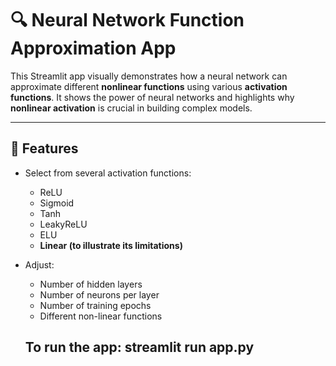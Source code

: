 # 🔍 Neural Network Function Approximation App

This Streamlit app visually demonstrates how a neural network can approximate different **nonlinear functions** using various **activation functions**. It shows the power of neural networks and highlights why **nonlinear activation** is crucial in building complex models.

---

## 🚀 Features

- Select from several activation functions:
  - ReLU
  - Sigmoid
  - Tanh
  - LeakyReLU
  - ELU
  - **Linear (to illustrate its limitations)**
- Adjust:
  - Number of hidden layers
  - Number of neurons per layer
  - Number of training epochs
  - Different non-linear functions


  ## To run the app: streamlit run app.py